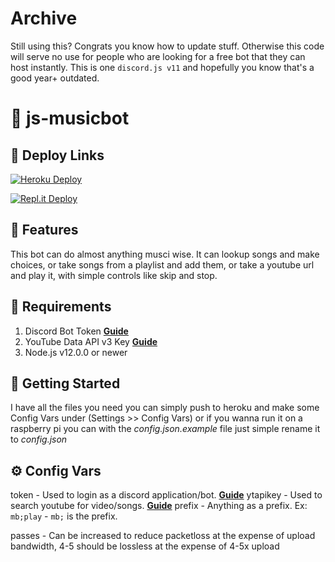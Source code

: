 # Archive
Still using this? Congrats you know how to update stuff. 
Otherwise this code will serve no use for people who are looking for a free bot that they can host instantly.
This is one `discord.js v11` and hopefully you know that's a good year+ outdated.

# 🤖 js-musicbot

## 🔎 Deploy Links
[![Heroku Deploy](https://www.herokucdn.com/deploy/button.svg)](https://heroku.com/deploy?template=https://github.com/RHGDEV/js-musicbot)

[![Repl.it Deploy](https://repl.it/badge/github/RHGDEV/js-musicbot)](https://repl.it/github/RHGDEV/js-musicbot)

## 📝 Features
This bot can do almost anything musci wise.
It can lookup songs and make choices, or take songs from a playlist and add them, or take a youtube url and play it, with simple controls like skip and stop.

## 🔎 Requirements

1. Discord Bot Token **[Guide](https://discordjs.guide/preparations/setting-up-a-bot-application.html#creating-your-bot)**
2. YouTube Data API v3 Key **[Guide](https://developers.google.com/youtube/v3/getting-started)**
3. Node.js v12.0.0 or newer

## 🚀 Getting Started
I have all the files you need you can simply push to heroku and make some Config Vars under (Settings >> Config Vars)
or if you wanna run it on a raspberry pi you can with the *config.json.example* file just simple rename it to *config.json*


## ⚙️ Config Vars
token - Used to login as a discord application/bot. **[Guide](https://discordjs.guide/preparations/setting-up-a-bot-application.html#creating-your-bot)**
ytapikey - Used to search youtube for video/songs. **[Guide](https://developers.google.com/youtube/v3/getting-started)**
prefix - Anything as a prefix. Ex: `mb;play` - `mb;` is the prefix.

passes - Can be increased to reduce packetloss at the expense of upload bandwidth, 4-5 should be lossless at the expense of 4-5x upload

